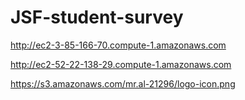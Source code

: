 # JSF-student-survey


http://ec2-3-85-166-70.compute-1.amazonaws.com

http://ec2-52-22-138-29.compute-1.amazonaws.com

https://s3.amazonaws.com/mr.al-21296/logo-icon.png